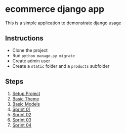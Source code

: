 # ecommerce django app
This is a simple application to demonstrate django usage

## Instructions
- Clone the project
- Run ```python manage.py migrate```
- Create admin user
- Create a ```static``` folder and a
  ```products``` subfolder
## Steps
1. [Setup Project](docs/setup.md)
1. [Basic Theme](docs/theme.md)
1. [Basic Models](docs/models.md)
1. [Sprint 01](docs/sprint01.md)
1. [Sprint 02](docs/sprint02.md)
1. [Sprint 03](docs/sprint03.md)
1. [Sprint 04](docs/sprint04.md)

